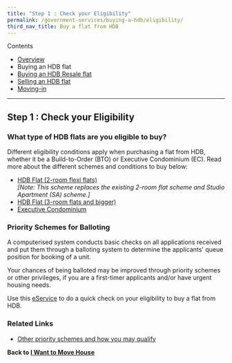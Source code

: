 ```yaml
---
title: "Step 1 : Check your Eligibility"
permalink: /government-services/buying-a-hdb/eligibility/
third_nav_title: Buy a flat from HDB
---
```

Contents

- [Overview](/overview/v2/)
- Buying an HDB flat
- [Buying an HDB Resale flat](/government-services/buying-a-hdb-resale/overview/)
- [Selling an HDB flat](/government-services/selling-a-hdb/overview/)
- [Moving-in](/government-services/buying-a-hdb/move-in/)

---------------------------------------

## Step 1 : Check your Eligibility

### What type of HDB flats are you eligible to buy?

Different eligibility conditions apply when purchasing a flat from HDB, whether it be a Build-to-Order (BTO) or Executive Condominium (EC). Read more about the different schemes and conditions to buy below:


  - <a href="https://www.hdb.gov.sg/cs/infoweb/residential/buying-a-flat/new/eligibility/2-room-flexi-flat" target="_blank">HDB Flat (2-room flexi flats)</a><br>
  *[Note: This scheme replaces the existing 2-room flat scheme and Studio Apartment (SA) scheme.]*<br>
  - <a href="https://www.hdb.gov.sg/cs/infoweb/residential/buying-a-flat/new/eligibility/hdb-flat" target="_blank">HDB Flat (3-room flats and bigger)</a>
  - <a href="https://www.hdb.gov.sg/cs/infoweb/residential/buying-a-flat/new/sales-launches/executive-condominiums" target="_blank">Executive Condominium</a>

### Priority Schemes for Balloting

A computerised system conducts basic checks on all applications received and put them through a balloting system to determine the applicants' queue position for booking of a unit.<br>

Your chances of being balloted may be improved through priority schemes or other privileges, if you are a first-timer applicants and/or have urgent housing needs.<br>

Use this <a href="https://services2.hdb.gov.sg/webapp/BP13EligCheck/BP13SHome?strSystem=CHECK" target="_blank">eService</a> to do a quick check on your eligibility to buy a flat from HDB.


### Related Links
  - <a href="https://hdb.gov.sg/cs/infoweb/residential/buying-a-flat/new/eligibility/priority-schemes" target="_blank">Other priority schemes and how you may qualify</a>
  
  





**Back to [I Want to Move House](/government-services/move-house/overview/)**
